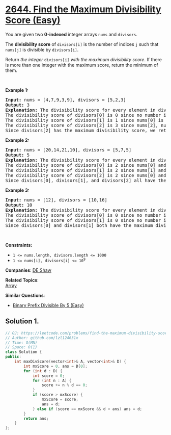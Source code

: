 # [2644. Find the Maximum Divisibility Score (Easy)](https://leetcode.com/problems/find-the-maximum-divisibility-score)

<p>You are given two <strong>0-indexed</strong> integer arrays <code>nums</code> and <code>divisors</code>.</p>
<p>The <strong>divisibility score</strong> of <code>divisors[i]</code> is the number of indices <code>j</code> such that <code>nums[j]</code> is divisible by <code>divisors[i]</code>.</p>
<p>Return <em>the integer</em> <code>divisors[i]</code> <em>with the maximum divisibility score</em>. If there is more than one integer with the maximum score, return the minimum of them.</p>
<p>&nbsp;</p>
<p><strong class="example">Example 1:</strong></p>
<pre><strong>Input:</strong> nums = [4,7,9,3,9], divisors = [5,2,3]
<strong>Output:</strong> 3
<strong>Explanation:</strong> The divisibility score for every element in divisors is:
The divisibility score of divisors[0] is 0 since no number in nums is divisible by 5.
The divisibility score of divisors[1] is 1 since nums[0] is divisible by 2.
The divisibility score of divisors[2] is 3 since nums[2], nums[3], and nums[4] are divisible by 3.
Since divisors[2] has the maximum divisibility score, we return it.
</pre>
<p><strong class="example">Example 2:</strong></p>
<pre><strong>Input:</strong> nums = [20,14,21,10], divisors = [5,7,5]
<strong>Output:</strong> 5
<strong>Explanation:</strong> The divisibility score for every element in divisors is:
The divisibility score of divisors[0] is 2 since nums[0] and nums[3] are divisible by 5.
The divisibility score of divisors[1] is 2 since nums[1] and nums[2] are divisible by 7.
The divisibility score of divisors[2] is 2 since nums[0] and nums[3] are divisible by 5.
Since divisors[0], divisors[1], and divisors[2] all have the maximum divisibility score, we return the minimum of them (i.e., divisors[2]).
</pre>
<p><strong class="example">Example 3:</strong></p>
<pre><strong>Input:</strong> nums = [12], divisors = [10,16]
<strong>Output:</strong> 10
<strong>Explanation:</strong> The divisibility score for every element in divisors is:
The divisibility score of divisors[0] is 0 since no number in nums is divisible by 10.
The divisibility score of divisors[1] is 0 since no number in nums is divisible by 16.
Since divisors[0] and divisors[1] both have the maximum divisibility score, we return the minimum of them (i.e., divisors[0]).
</pre>
<p>&nbsp;</p>
<p><strong>Constraints:</strong></p>
<ul>
	<li><code>1 &lt;= nums.length, divisors.length &lt;= 1000</code></li>
	<li><code>1 &lt;= nums[i], divisors[i] &lt;= 10<sup>9</sup></code></li>
</ul>

**Companies**:
[DE Shaw](https://leetcode.com/company/de-shaw)

**Related Topics**:  
[Array](https://leetcode.com/tag/array/)

**Similar Questions**:
* [Binary Prefix Divisible By 5 (Easy)](https://leetcode.com/problems/binary-prefix-divisible-by-5/)

## Solution 1.

```cpp
// OJ: https://leetcode.com/problems/find-the-maximum-divisibility-score
// Author: github.com/lzl124631x
// Time: O(MN)
// Space: O(1)
class Solution {
public:
    int maxDivScore(vector<int>& A, vector<int>& D) {
        int mxScore = 0, ans = D[0];
        for (int d : D) {
            int score = 0;
            for (int n : A) {
                score += n % d == 0;
            }
            if (score > mxScore) {
                mxScore = score;
                ans = d;
            } else if (score == mxScore && d < ans) ans = d;
        }
        return ans;
    }
};
```